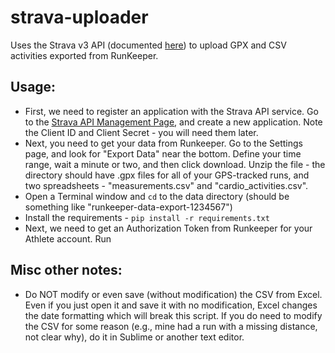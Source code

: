 # strava-uploader

Uses the Strava v3 API (documented [here](http://strava.github.io/api/)) to upload GPX and CSV activities exported from RunKeeper.

## Usage:

- First, we need to register an application with the Strava API service. Go to the [Strava API Management Page](https://www.strava.com/settings/api), and create a new application. Note the Client ID and Client Secret - you will need them later.
- Next, you need to get your data from Runkeeper. Go to the Settings page, and look for "Export Data" near the bottom. Define your time range, wait a minute or two, and then click download. Unzip the file - the directory should have .gpx files for all of your GPS-tracked runs, and two spreadsheets - "measurements.csv" and "cardio_activities.csv". 
- Open a Terminal window and `cd` to the data directory (should be something like "runkeeper-data-export-1234567")
- Install the requirements - `pip install -r requirements.txt`
- Next, we need to get an Authorization Token from Runkeeper for your Athlete account. Run 


## Misc other notes:
- Do NOT modify or even save (without modification) the CSV from Excel. Even if you just open it and save it with no modification, Excel changes the date formatting which will break this script. If you do need to modify the CSV for some reason (e.g., mine had a run with a missing distance, not clear why), do it in Sublime or another text editor.